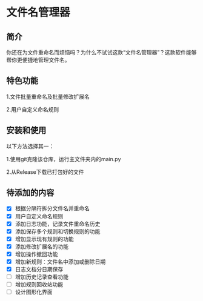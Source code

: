 # 文件名管理器

## 简介

你还在为文件重命名而烦恼吗？为什么不试试这款“文件名管理器”？这款软件能够帮你更便捷地管理文件名。

## 特色功能

1.文件批量重命名及批量修改扩展名

2.用户自定义命名规则

## 安装和使用

以下方法选择其一：

1.使用git克隆该仓库，运行主文件夹内的main.py

2.从Release下载已打包好的文件

## 待添加的内容

- [x] 根据分隔符拆分文件名并重命名
- [x] 用户自定义命名规则
- [x] 添加日志功能，记录文件重命名历史
- [x] 添加保存多个规则和切换规则的功能
- [x] 增加显示现有规则的功能
- [x] 添加修改扩展名的功能
- [x] 增加操作撤回功能
- [x] 增加新规则：文件名中添加或删除日期
- [x] 日志文档分日期保存
- [ ] 增加历史记录查看功能
- [ ] 增加规则回收站功能
- [ ] 设计图形化界面